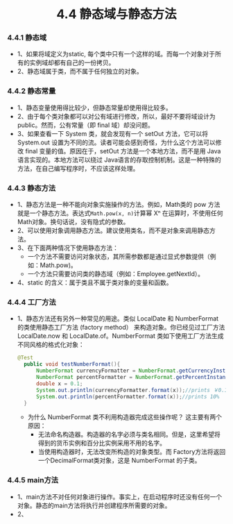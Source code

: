 <div align=center><h1>4.4 静态域与静态方法</h1></div>

### 4.4.1 静态域

* 1、如果将域定义为static, 每个类中只有一个这样的域。而每一个对象对于所有的实例域却都有自己的一份拷贝。
* 2、静态域属于类，而不属于任何独立的对象。

### 4.4.2 静态常量

* 1、静态变量使用得比较少，但静态常量却使用得比较多。
* 2、由于每个类对象都可以对公有域进行修改，所以，最好不要将域设计为 public。然而，公有常量（即 final 域）却没问题。
* 3、如果查看一下 System 类，就会发现有一个 setOut 方法，它可以将 System.out 设置为不同的流。读者可能会感到奇怪，为什么这个方法可以修改 final 变量的值。原因在于，setOut 方法是一个本地方法，而不是用 Java语言实现的。本地方法可以绕过 Java语言的存取控制机制。这是一种特殊的方法，在自己编写程序时，不应该这样处理。


### 4.4.3 静态方法

* 1、静态方法是一种不能向对象实施操作的方法。例如，Math类的 pow 方法就是一个静态方法。表达式`Math.pow(x, n)`计算幂 Xⁿ 在运算时，不使用任何 Math对象。换句话说，没有隐式的参数。
* 2、可以使用对象调用静态方法。建议使用类名，而不是对象来调用静态方法。
* 3、在下面两种情况下使用静态方法：
	* 一个方法不需要访问对象状态，其所需参数都是通过显式参数提供（例如：Math.pow)。
	* 一个方法只需要访问类的静态域（例如：Employee.getNextld）。
* 4、static 的含义：属于类且不属于类对象的变量和函数。

### 4.4.4 工厂方法

* 1、静态方法还有另外一种常见的用途。类似 LocalDate 和 NumberFormat 的类使用静态工厂方法 (factory method） 来构造对象。你已经见过工厂方法 LocalDate.now 和 LocalDate.of。NumberFormat 类如下使用工厂方法生成不同风格的格式化对象：
  ```java
  @Test
    public void testNumberFormat(){
        NumberFormat currencyFormatter = NumberFormat.getCurrencyInstance();
        NumberFormat percentFormatter = NumberFormat.getPercentInstance();
        double x = 0.1;
        System.out.println(currencyFormatter.format(x));//prints ￥0.10
        System.out.println(percentFormatter.format(x));//prints 10%
    }
  ```
	* 为什么 NumberFormat 类不利用构造器完成这些操作呢？ 这主要有两个原因：
		* 无法命名构造器。构造器的名字必须与类名相同。但是，这里希望将得到的货币实例和百分比实例采用不用的名字。
		* 当使用构造器时，无法改变所构造的对象类型。而 Factory方法将返回一个DecimalFormat类对象，这是 NumberFormat 的子类。

### 4.4.5 main方法

* 1、main方法不对任何对象进行操作。事实上，在启动程序时还没有任何一个对象。静态的main方法将执行并创建程序所需要的对象。
* 2、